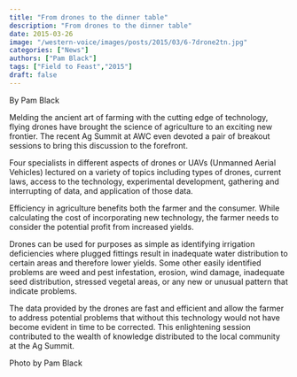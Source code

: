 ```yaml
---
title: "From drones to the dinner table"
description: "From drones to the dinner table"
date: 2015-03-26
image: "/western-voice/images/posts/2015/03/6-7drone2tn.jpg"
categories: ["News"]
authors: ["Pam Black"]
tags: ["Field to Feast","2015"]
draft: false
---
```

By Pam Black

Melding the ancient art of farming with the cutting edge of technology, flying drones have brought the science of agriculture to an exciting new frontier. The recent Ag Summit at AWC even devoted a pair of breakout sessions to bring this discussion to the forefront.

Four specialists in different aspects of drones or UAVs (Unmanned Aerial Vehicles) lectured on a variety of topics including types of drones, current laws, access to the technology, experimental development, gathering and interrupting of data, and application of those data.

Efficiency in agriculture benefits both the farmer and the consumer. While calculating the cost of incorporating new technology, the farmer needs to consider the potential profit from increased yields.

Drones can be used for purposes as simple as identifying irrigation deficiencies where plugged fittings result in inadequate water distribution to certain areas and therefore lower yields. Some other easily identified problems are weed and pest infestation, erosion, wind damage, inadequate seed distribution, stressed vegetal areas, or any new or unusual pattern that indicate problems.

The data provided by the drones are fast and efficient and allow the farmer to address potential problems that without this technology would not have become evident in time to be corrected. This enlightening session contributed to the wealth of knowledge distributed to the local community at the Ag Summit.

Photo by Pam Black